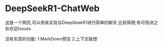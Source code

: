 # DeepSeekR1-ChatWeb
这是一个网页,可以用来实现与DeepSeekR1进行简单的聊天
比较简陋,有可改进之处欢迎Issues

没有实现的功能:
1.MarkDown预览
2.上下文联想
